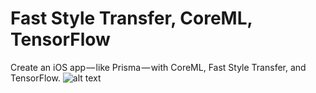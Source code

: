 # Fast Style Transfer, CoreML, TensorFlow

Create an iOS app — like Prisma — with CoreML, Fast Style Transfer, and TensorFlow.
![alt text](https://github.com/mdramos/fast-style-transfer-coreml/blob/master/assets/banner.jpg?raw=true)

